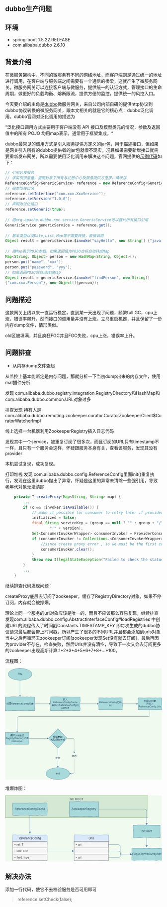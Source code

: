 ##  dubbo生产问题

## 环境

- spring-boot 1.5.22.RELEASE
- com.alibaba.dubbo 2.6.10

## 背景介绍

在微服务[架构](https://so.csdn.net/so/search?q=架构&spm=1001.2101.3001.7020)中，不同的微服务有不同的网络地址，而客户端则是通过统一的地址进行调用，在客户端与服务端之间需要有一个通信的桥梁，这就产生了微服务网关。微服务网关可以连接客户端与微服务，提供统一的认证方式，管理接口的生命周期，做更好的负载均衡、熔断限流，提供方便的监控，提供统一的风控入口。

今天要介绍的主角是[dubbo](https://so.csdn.net/so/search?q=dubbo&spm=1001.2101.3001.7020)微服务网关，来自公司内部自研的提供http协议到dubbo协议转换的微服务网关，跟本文相关的就是它的核心点：dubbo泛化调用。dubbo官网对泛化调用的描述为

“泛化接口调用方式主要用于客户端没有 API 接口及模型类元的情况，参数及返回值中的所有 POJO 均用map表示，通常用于框架集成。“

dubbo最常见的调用方式是引入服务提供方定义的jar包，用于描述接口，但如果是网关引入所有的dubbo提供者的jar包就很不现实，况且如果需要新增接口就需要重新发布网关，所以需要使用泛化调用来解决这个问题，官网提供的[示例代码](https://dubbo.apache.org/zh/docsv2.7/user/examples/generic-reference/)如下：

```java
// 引用远程服务 
// 该实例很重量，里面封装了所有与注册中心及服务提供方连接，请缓存
ReferenceConfig<GenericService> reference = new ReferenceConfig<GenericService>(); 
// 弱类型接口名
reference.setInterface("com.xxx.XxxService");  
reference.setVersion("1.0.0");
// 声明为泛化接口 
reference.setGeneric(true);  

// 用org.apache.dubbo.rpc.service.GenericService可以替代所有接口引用  
GenericService genericService = reference.get(); 
 
// 基本类型以及Date,List,Map等不需要转换，直接调用 
Object result = genericService.$invoke("sayHello", new String[] {"java.lang.String"}, new Object[] {"world"}); 
 
// 用Map表示POJO参数，如果返回值为POJO也将自动转成Map 
Map<String, Object> person = new HashMap<String, Object>(); 
person.put("name", "xxx"); 
person.put("password", "yyy"); 
// 如果返回POJO将自动转成Map 
Object result = genericService.$invoke("findPerson", new String[]
{"com.xxx.Person"}, new Object[]{person}); 
```

## 问题描述

这款网关上线以来一直运行稳定，直到某一天出现了问题，频繁full GC，cpu上涨，错误率飙升，然而接口的调用量并没有上涨。立马重启机器，并且保留了一份内存dump文件，情形类似。

old区被填满，并且疯狂FGC并且FGC失败，cpu上涨，错误率上升。

## 问题排查

- 从内存dump文件查起

从监控上基本能断定是内存问题，那就分析一下当初dump出来的内存文件，使用mat插件分析

发现 com.alibaba.dubbo.registry.integration.RegistryDirectory和HashMap和com.alibaba.dubbo.common.URL对象过多

排查发现 持有人是 com.alibaba.dubbo.remoting.zookeeper.curator.CuratorZookeeperClient$CuratorWatcherImpl

线上选择一台机器利用ZookeeperRegistry插入日志代码

发现其中一个service，被重复订阅了很多次，而且订阅的URL只有timestamp不一样，且只有一个服务会这样，怀疑跟服务本身有关，查看该服务，发现其没有provider

本机尝试复现，成功复现。

打印堆栈 发现 com.alibaba.dubbo.config.ReferenceConfig里面init()重复执行，发现在这里dubbo抛出了异常，怀疑是这里的异常未清除一些强引用，导致老年代对象无法清除

``` java
	private T createProxy(Map<String, String> map) {
        ...
        if (c && !invoker.isAvailable()) {
            // make it possible for consumer to retry later if provider is temporarily unavailable
            initialized = false;
            final String serviceKey = (group == null ? "" : group + "/") + interfaceName + (version == null ? "" :
                    ":" + version);
            Set<ConsumerInvokerWrapper> consumerInvoker = ProviderConsumerRegTable.getConsumerInvoker(serviceKey);
            if (consumerInvoker != Collections.<ConsumerInvokerWrapper>emptySet()) {
                //since create proxy error , so we must be the first consumer. Simply clear ConcurrentHashSet
                consumerInvoker.clear();
            }
            throw new IllegalStateException("Failed to check the status of the service " + interfaceName + ". No provider available for the service " + serviceKey + " from the url " + invoker.getUrl() + " to the consumer " + NetUtils.getLocalHost() + " use dubbo version " + Version.getVersion());
        }
        ...
    }
```

继续排查代码发现问题：

createProxy底层去订阅了zookeeper，缓存了RegistryDirectory对象，如果不停订阅，内存就会被撑爆。

理论上同一个服务的url对象应该是唯一的，而且不应该那么容易复现，继续排查发现com.alibaba.dubbo.config.AbstractInterfaceConfig#loadRegistries 中创建URL的流程传入了时间戳Constants.TIMESTAMP_KEY 即每次生成的dubbo协议请求最后都会带上时间戳，所以产生了很多的不同URL并且都会添加到urls对象当中之后再循环去zookeeper订阅[zookeeper发现Set没有就去订阅]，最后再因为provider不存在，检查失败，然后Urls并没有清空，导致下一次又会去订阅更多的zookeeper出现高斯计算:1+2+3+4+5+6+7+8+...+100。

流程图：

<img src="https://raw.githubusercontent.com/ekkoxusu/ekkoxusu.github.io/master/docs/assets/img/prod/dubbo流程图.jpg" alt="dubbo流程图" width=600 />

堆爆炸图：

<img src="https://raw.githubusercontent.com/ekkoxusu/ekkoxusu.github.io/master/docs/assets/img/prod/dubbo堆图.jpg" alt="dubbo堆图" width=600 />

## 解决办法

添加一行代码，使它不去校验服务是否可用即可

> reference.setCheck(false);